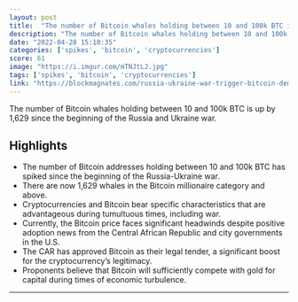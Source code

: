 ```yaml
---
layout: post
title:  "The number of Bitcoin whales holding between 10 and 100k BTC is up by 1,629 since the beginning of the Russia and Ukraine war"
description: "The number of Bitcoin whales holding between 10 and 100k BTC is up by 1,629 since the beginning of the Russia and Ukraine war."
date: "2022-04-28 15:10:35"
categories: ['spikes', 'bitcoin', 'cryptocurrencies']
score: 61
image: "https://i.imgur.com/mTNJtLJ.jpg"
tags: ['spikes', 'bitcoin', 'cryptocurrencies']
link: "https://blockmagnates.com/russia-ukraine-war-trigger-bitcoin-demand-btc-whale-count-spikes-by-1629/"
---
```


The number of Bitcoin whales holding between 10 and 100k BTC is up by 1,629 since the beginning of the Russia and Ukraine war.

## Highlights

- The number of Bitcoin addresses holding between 10 and 100k BTC has spiked since the beginning of the Russia-Ukraine war.
- There are now 1,629 whales in the Bitcoin millionaire category and above.
- Cryptocurrencies and Bitcoin bear specific characteristics that are advantageous during tumultuous times, including war.
- Currently, the Bitcoin price faces significant headwinds despite positive adoption news from the Central African Republic and city governments in the U.S.
- The CAR has approved Bitcoin as their legal tender, a significant boost for the cryptocurrency’s legitimacy.
- Proponents believe that Bitcoin will sufficiently compete with gold for capital during times of economic turbulence.

---
